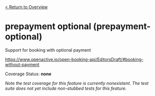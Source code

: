 [< Return to Overview](../../README.md)
# prepayment optional (prepayment-optional)

Support for booking with optional payment


https://www.openactive.io/open-booking-api/EditorsDraft/#booking-without-payment

Coverage Status: **none**


*Note the test coverage for this feature is currently nonexistent. The test suite does not yet include non-stubbed tests for this feature.*



